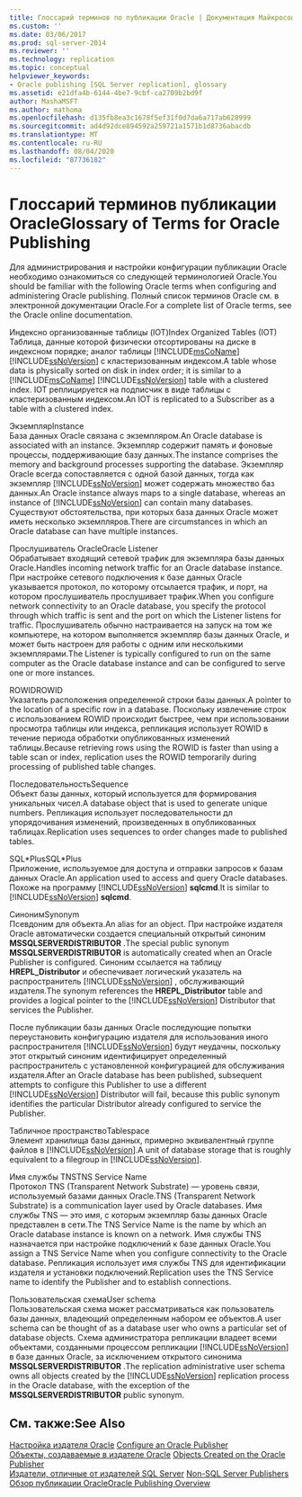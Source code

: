 ```yaml
---
title: Глоссарий терминов по публикации Oracle | Документация Майкрософт
ms.custom: ''
ms.date: 03/06/2017
ms.prod: sql-server-2014
ms.reviewer: ''
ms.technology: replication
ms.topic: conceptual
helpviewer_keywords:
- Oracle publishing [SQL Server replication], glossary
ms.assetid: e21dfa4b-6144-4be7-9cbf-ca2709b2bd9f
author: MashaMSFT
ms.author: mathoma
ms.openlocfilehash: d135fb8ea3c1678f5ef31f0d7da6a717ab628999
ms.sourcegitcommit: ad4d92dce894592a259721a1571b1d8736abacdb
ms.translationtype: MT
ms.contentlocale: ru-RU
ms.lasthandoff: 08/04/2020
ms.locfileid: "87736182"
---
```

# <a name="glossary-of-terms-for-oracle-publishing"></a><span data-ttu-id="4659b-102">Глоссарий терминов публикации Oracle</span><span class="sxs-lookup"><span data-stu-id="4659b-102">Glossary of Terms for Oracle Publishing</span></span>
  <span data-ttu-id="4659b-103">Для администрирования и настройки конфигурации публикации Oracle необходимо ознакомиться со следующей терминологией Oracle.</span><span class="sxs-lookup"><span data-stu-id="4659b-103">You should be familiar with the following Oracle terms when configuring and administering Oracle publishing.</span></span> <span data-ttu-id="4659b-104">Полный список терминов Oracle см. в электронной документации Oracle.</span><span class="sxs-lookup"><span data-stu-id="4659b-104">For a complete list of Oracle terms, see the Oracle online documentation.</span></span>  
  
 <span data-ttu-id="4659b-105">Индексно организованные таблицы (IOT)</span><span class="sxs-lookup"><span data-stu-id="4659b-105">Index Organized Tables (IOT)</span></span>  
 <span data-ttu-id="4659b-106">Таблица, данные которой физически отсортированы на диске в индексном порядке; аналог таблицы [!INCLUDE[msCoName](../../../includes/msconame-md.md)] [!INCLUDE[ssNoVersion](../../../includes/ssnoversion-md.md)] с кластеризованным индексом.</span><span class="sxs-lookup"><span data-stu-id="4659b-106">A table whose data is physically sorted on disk in index order; it is similar to a [!INCLUDE[msCoName](../../../includes/msconame-md.md)] [!INCLUDE[ssNoVersion](../../../includes/ssnoversion-md.md)] table with a clustered index.</span></span> <span data-ttu-id="4659b-107">IOT реплицируется на подписчик в виде таблицы с кластеризованным индексом.</span><span class="sxs-lookup"><span data-stu-id="4659b-107">An IOT is replicated to a Subscriber as a table with a clustered index.</span></span>  
  
 <span data-ttu-id="4659b-108">Экземпляр</span><span class="sxs-lookup"><span data-stu-id="4659b-108">Instance</span></span>  
 <span data-ttu-id="4659b-109">База данных Oracle связана с экземпляром.</span><span class="sxs-lookup"><span data-stu-id="4659b-109">An Oracle database is associated with an instance.</span></span> <span data-ttu-id="4659b-110">Экземпляр содержит память и фоновые процессы, поддерживающие базу данных.</span><span class="sxs-lookup"><span data-stu-id="4659b-110">The instance comprises the memory and background processes supporting the database.</span></span> <span data-ttu-id="4659b-111">Экземпляр Oracle всегда сопоставляется с одной базой данных, тогда как экземпляр [!INCLUDE[ssNoVersion](../../../includes/ssnoversion-md.md)] может содержать множество баз данных.</span><span class="sxs-lookup"><span data-stu-id="4659b-111">An Oracle instance always maps to a single database, whereas an instance of [!INCLUDE[ssNoVersion](../../../includes/ssnoversion-md.md)] can contain many databases.</span></span> <span data-ttu-id="4659b-112">Существуют обстоятельства, при которых база данных Oracle может иметь несколько экземпляров.</span><span class="sxs-lookup"><span data-stu-id="4659b-112">There are circumstances in which an Oracle database can have multiple instances.</span></span>  
  
 <span data-ttu-id="4659b-113">Прослушиватель Oracle</span><span class="sxs-lookup"><span data-stu-id="4659b-113">Oracle Listener</span></span>  
 <span data-ttu-id="4659b-114">Обрабатывает входящий сетевой трафик для экземпляра базы данных Oracle.</span><span class="sxs-lookup"><span data-stu-id="4659b-114">Handles incoming network traffic for an Oracle database instance.</span></span> <span data-ttu-id="4659b-115">При настройке сетевого подключения к базе данных Oracle указывается протокол, по которому отсылается трафик, и порт, на котором прослушиватель прослушивает трафик.</span><span class="sxs-lookup"><span data-stu-id="4659b-115">When you configure network connectivity to an Oracle database, you specify the protocol through which traffic is sent and the port on which the Listener listens for traffic.</span></span> <span data-ttu-id="4659b-116">Прослушиватель обычно настраивается на запуск на том же компьютере, на котором выполняется экземпляр базы данных Oracle, и может быть настроен для работы с одним или несколькими экземплярами.</span><span class="sxs-lookup"><span data-stu-id="4659b-116">The Listener is typically configured to run on the same computer as the Oracle database instance and can be configured to serve one or more instances.</span></span>  
  
 <span data-ttu-id="4659b-117">ROWID</span><span class="sxs-lookup"><span data-stu-id="4659b-117">ROWID</span></span>  
 <span data-ttu-id="4659b-118">Указатель расположения определенной строки базы данных.</span><span class="sxs-lookup"><span data-stu-id="4659b-118">A pointer to the location of a specific row in a database.</span></span> <span data-ttu-id="4659b-119">Поскольку извлечение строк с использованием ROWID происходит быстрее, чем при использовании просмотра таблицы или индекса, репликация использует ROWID в течение периода обработки опубликованных изменений таблицы.</span><span class="sxs-lookup"><span data-stu-id="4659b-119">Because retrieving rows using the ROWID is faster than using a table scan or index, replication uses the ROWID temporarily during processing of published table changes.</span></span>  
  
 <span data-ttu-id="4659b-120">Последовательность</span><span class="sxs-lookup"><span data-stu-id="4659b-120">Sequence</span></span>  
 <span data-ttu-id="4659b-121">Объект базы данных, который используется для формирования уникальных чисел.</span><span class="sxs-lookup"><span data-stu-id="4659b-121">A database object that is used to generate unique numbers.</span></span> <span data-ttu-id="4659b-122">Репликация использует последовательности дл упорядочивания изменений, произведенных в опубликованных таблицах.</span><span class="sxs-lookup"><span data-stu-id="4659b-122">Replication uses sequences to order changes made to published tables.</span></span>  
  
 <span data-ttu-id="4659b-123">SQL\*Plus</span><span class="sxs-lookup"><span data-stu-id="4659b-123">SQL\*Plus</span></span>  
 <span data-ttu-id="4659b-124">Приложение, используемое для доступа и отправки запросов к базам данных Oracle.</span><span class="sxs-lookup"><span data-stu-id="4659b-124">An application used to access and query Oracle databases.</span></span> <span data-ttu-id="4659b-125">Похоже на программу [!INCLUDE[ssNoVersion](../../../includes/ssnoversion-md.md)] **sqlcmd**.</span><span class="sxs-lookup"><span data-stu-id="4659b-125">It is similar to [!INCLUDE[ssNoVersion](../../../includes/ssnoversion-md.md)] **sqlcmd**.</span></span>  
  
 <span data-ttu-id="4659b-126">Синоним</span><span class="sxs-lookup"><span data-stu-id="4659b-126">Synonym</span></span>  
 <span data-ttu-id="4659b-127">Псевдоним для объекта.</span><span class="sxs-lookup"><span data-stu-id="4659b-127">An alias for an object.</span></span> <span data-ttu-id="4659b-128">При настройке издателя Oracle автоматически создается специальный открытый синоним **MSSQLSERVERDISTRIBUTOR** .</span><span class="sxs-lookup"><span data-stu-id="4659b-128">The special public synonym **MSSQLSERVERDISTRIBUTOR** is automatically created when an Oracle Publisher is configured.</span></span> <span data-ttu-id="4659b-129">Синоним ссылается на таблицу **HREPL_Distributor** и обеспечивает логический указатель на распространитель [!INCLUDE[ssNoVersion](../../../includes/ssnoversion-md.md)] , обслуживающий издателя.</span><span class="sxs-lookup"><span data-stu-id="4659b-129">The synonym references the **HREPL_Distributor** table and provides a logical pointer to the [!INCLUDE[ssNoVersion](../../../includes/ssnoversion-md.md)] Distributor that services the Publisher.</span></span>  
  
 <span data-ttu-id="4659b-130">После публикации базы данных Oracle последующие попытки переустановить конфигурацию издателя для использования иного распространителя [!INCLUDE[ssNoVersion](../../../includes/ssnoversion-md.md)] будут неудачны, поскольку этот открытый синоним идентифицирует определенный распространитель с установленной конфигурацией для обслуживания издателя.</span><span class="sxs-lookup"><span data-stu-id="4659b-130">After an Oracle database has been published, subsequent attempts to configure this Publisher to use a different [!INCLUDE[ssNoVersion](../../../includes/ssnoversion-md.md)] Distributor will fail, because this public synonym identifies the particular Distributor already configured to service the Publisher.</span></span>  
  
 <span data-ttu-id="4659b-131">Табличное пространство</span><span class="sxs-lookup"><span data-stu-id="4659b-131">Tablespace</span></span>  
 <span data-ttu-id="4659b-132">Элемент хранилища базы данных, примерно эквивалентный группе файлов в [!INCLUDE[ssNoVersion](../../../includes/ssnoversion-md.md)].</span><span class="sxs-lookup"><span data-stu-id="4659b-132">A unit of database storage that is roughly equivalent to a filegroup in [!INCLUDE[ssNoVersion](../../../includes/ssnoversion-md.md)].</span></span>  
  
 <span data-ttu-id="4659b-133">Имя службы TNS</span><span class="sxs-lookup"><span data-stu-id="4659b-133">TNS Service Name</span></span>  
 <span data-ttu-id="4659b-134">Протокол TNS (Transparent Network Substrate) — уровень связи, используемый базами данных Oracle.</span><span class="sxs-lookup"><span data-stu-id="4659b-134">TNS (Transparent Network Substrate) is a communication layer used by Oracle databases.</span></span> <span data-ttu-id="4659b-135">Имя службы TNS — это имя, с которым экземпляр базы данных Oracle представлен в сети.</span><span class="sxs-lookup"><span data-stu-id="4659b-135">The TNS Service Name is the name by which an Oracle database instance is known on a network.</span></span> <span data-ttu-id="4659b-136">Имя службы TNS назначается при настройке подключений к базе данных Oracle.</span><span class="sxs-lookup"><span data-stu-id="4659b-136">You assign a TNS Service Name when you configure connectivity to the Oracle database.</span></span> <span data-ttu-id="4659b-137">Репликация использует имя службы TNS для идентификации издателя и установки подключений.</span><span class="sxs-lookup"><span data-stu-id="4659b-137">Replication uses the TNS Service name to identify the Publisher and to establish connections.</span></span>  
  
 <span data-ttu-id="4659b-138">Пользовательская схема</span><span class="sxs-lookup"><span data-stu-id="4659b-138">User schema</span></span>  
 <span data-ttu-id="4659b-139">Пользовательская схема может рассматриваться как пользователь базы данных, владеющий определенным набором ее объектов.</span><span class="sxs-lookup"><span data-stu-id="4659b-139">A user schema can be thought of as a database user who owns a particular set of database objects.</span></span> <span data-ttu-id="4659b-140">Схема администратора репликации владеет всеми объектами, созданными процессом репликации [!INCLUDE[ssNoVersion](../../../includes/ssnoversion-md.md)] в базе данных Oracle, за исключением открытого синонима **MSSQLSERVERDISTRIBUTOR** .</span><span class="sxs-lookup"><span data-stu-id="4659b-140">The replication administrative user schema owns all objects created by the [!INCLUDE[ssNoVersion](../../../includes/ssnoversion-md.md)] replication process in the Oracle database, with the exception of the **MSSQLSERVERDISTRIBUTOR** public synonym.</span></span>  
  
## <a name="see-also"></a><span data-ttu-id="4659b-141">См. также:</span><span class="sxs-lookup"><span data-stu-id="4659b-141">See Also</span></span>  
 <span data-ttu-id="4659b-142">[Настройка издателя Oracle](configure-an-oracle-publisher.md) </span><span class="sxs-lookup"><span data-stu-id="4659b-142">[Configure an Oracle Publisher](configure-an-oracle-publisher.md) </span></span>  
 <span data-ttu-id="4659b-143">[Объекты, создаваемые в издателе Oracle](objects-created-on-the-oracle-publisher.md) </span><span class="sxs-lookup"><span data-stu-id="4659b-143">[Objects Created on the Oracle Publisher](objects-created-on-the-oracle-publisher.md) </span></span>  
 <span data-ttu-id="4659b-144">[Издатели, отличные от издателей SQL Server](non-sql-server-publishers.md) </span><span class="sxs-lookup"><span data-stu-id="4659b-144">[Non-SQL Server Publishers](non-sql-server-publishers.md) </span></span>  
 [<span data-ttu-id="4659b-145">Обзор публикации Oracle</span><span class="sxs-lookup"><span data-stu-id="4659b-145">Oracle Publishing Overview</span></span>](oracle-publishing-overview.md)  
  
  
